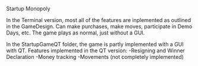 Startup Monopoly

In the Terminal version, most all of the features are inplemented as outlined in the GameDesign. Can make purchases, make moves, participate in Demo Days, etc. The game plays as normal, just without a GUI.

In the StartupGameQT folder, the game is partly implemented with a GUI with QT. Features implemented in the QT version:
-Resigning and Winner Declaration
-Money tracking
-Movements (not completely implemented)